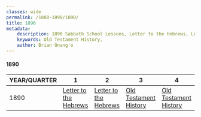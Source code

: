 ```yaml
---
classes: wide
permalink: /1888-1890/1890/
title: 1890
metadata:
    description: 1890 Sabbath School Lessons, Letter to the Hebrews, Letter to the Hebrews, Old Testament History, Old Testament History
    keywords: Old Testament History,
    author: Brian Onang'o
---
```


#### 1890

YEAR/QUARTER |   1  | 2| 3| 4
-------------|------------|---|--|---
1890   |  [Letter to the Hebrews](/1888-1890/1890/quarter1) | [Letter to the Hebrews](/1888-1890/1890/quarter2) | [Old Testament History](/1888-1890/1890/quarter3) | [Old Testament History](/1888-1890/1890/quarter4) |
 